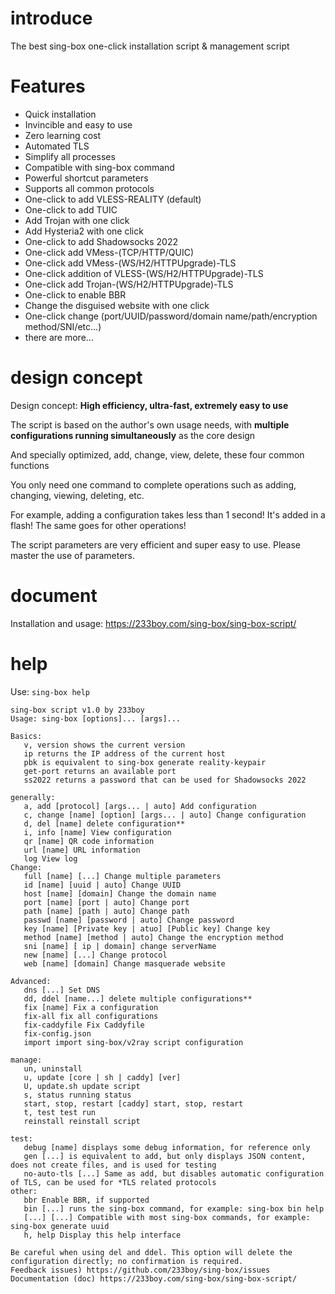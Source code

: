 # introduce

The best sing-box one-click installation script & management script

# Features

- Quick installation
- Invincible and easy to use
- Zero learning cost
- Automated TLS
- Simplify all processes
- Compatible with sing-box command
- Powerful shortcut parameters
- Supports all common protocols
- One-click to add VLESS-REALITY (default)
- One-click to add TUIC
- Add Trojan with one click
- Add Hysteria2 with one click
- One-click to add Shadowsocks 2022
- One-click add VMess-(TCP/HTTP/QUIC)
- One-click add VMess-(WS/H2/HTTPUpgrade)-TLS
- One-click addition of VLESS-(WS/H2/HTTPUpgrade)-TLS
- One-click add Trojan-(WS/H2/HTTPUpgrade)-TLS
- One-click to enable BBR
- Change the disguised website with one click
- One-click change (port/UUID/password/domain name/path/encryption method/SNI/etc...)
- there are more...

# design concept

Design concept: **High efficiency, ultra-fast, extremely easy to use**

The script is based on the author's own usage needs, with **multiple configurations running simultaneously** as the core design

And specially optimized, add, change, view, delete, these four common functions

You only need one command to complete operations such as adding, changing, viewing, deleting, etc.

For example, adding a configuration takes less than 1 second! It's added in a flash! The same goes for other operations!

The script parameters are very efficient and super easy to use. Please master the use of parameters.

# document

Installation and usage: https://233boy.com/sing-box/sing-box-script/

# help

Use: `sing-box help`

```
sing-box script v1.0 by 233boy
Usage: sing-box [options]... [args]...

Basics:
   v, version shows the current version
   ip returns the IP address of the current host
   pbk is equivalent to sing-box generate reality-keypair
   get-port returns an available port
   ss2022 returns a password that can be used for Shadowsocks 2022

generally:
   a, add [protocol] [args... | auto] Add configuration
   c, change [name] [option] [args... | auto] Change configuration
   d, del [name] delete configuration**
   i, info [name] View configuration
   qr [name] QR code information
   url [name] URL information
   log View log
Change:
   full [name] [...] Change multiple parameters
   id [name] [uuid | auto] Change UUID
   host [name] [domain] Change the domain name
   port [name] [port | auto] Change port
   path [name] [path | auto] Change path
   passwd [name] [password | auto] Change password
   key [name] [Private key | atuo] [Public key] Change key
   method [name] [method | auto] Change the encryption method
   sni [name] [ ip | domain] change serverName
   new [name] [...] Change protocol
   web [name] [domain] Change masquerade website

Advanced:
   dns [...] Set DNS
   dd, ddel [name...] delete multiple configurations**
   fix [name] Fix a configuration
   fix-all fix all configurations
   fix-caddyfile Fix Caddyfile
   fix-config.json
   import import sing-box/v2ray script configuration

manage:
   un, uninstall
   u, update [core | sh | caddy] [ver]
   U, update.sh update script
   s, status running status
   start, stop, restart [caddy] start, stop, restart
   t, test test run
   reinstall reinstall script

test:
   debug [name] displays some debug information, for reference only
   gen [...] is equivalent to add, but only displays JSON content, does not create files, and is used for testing
   no-auto-tls [...] Same as add, but disables automatic configuration of TLS, can be used for *TLS related protocols
other:
   bbr Enable BBR, if supported
   bin [...] runs the sing-box command, for example: sing-box bin help
   [...] [...] Compatible with most sing-box commands, for example: sing-box generate uuid
   h, help Display this help interface

Be careful when using del and ddel. This option will delete the configuration directly; no confirmation is required.
Feedback issues) https://github.com/233boy/sing-box/issues
Documentation (doc) https://233boy.com/sing-box/sing-box-script/
```
